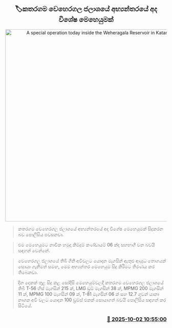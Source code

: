 <p align='center'><b><h2 align='center' title='A special operation today inside the Weheragala Reservoir in Kataragama'>🏷කතරගම වෙහෙරගල ජලාශයේ අභ්‍යන්තරයේ අද විශේෂ මෙහෙයුමක්</h2></b></p>
<p align='center'><img src='https://helakuru.sgp1.cdn.digitaloceanspaces.com/esana/images/lib/weheragala-dem.jpg' width='600' alt='A special operation today inside the Weheragala Reservoir in Kataragama'></p>

> කතරගම වෙහෙරගල ජලාශයේ අභ්‍යන්තරයේ අද විශේෂ මෙහෙයුමක් සිදුකරන බව පොලීසිය පවසනවා.

> එම මෙහෙයුමට නාවික හමුදා කිම්දුම් කණ්ඩායම් 06 ක්ද සහභාගී වන බවයි සඳහන් වෙන්නේ.

> වෙහෙරගල ජලාශයේ තිබී ගිනි අවිවලට යොදන මැගසින් ඇතුළු ආයුධ තොගයක් සොයා ගැනීමත් සමඟ, මෙම අභ්‍යන්තර මෙහෙයුම සිදු කිරිමට තීරණය කර තිබෙනවා.

> දින දෙකක් තුළ සිදු කළ සෝදිසි මෙහෙයුම්වලදී කතරගම වෙහෙරගල ජලාශයේ තිබී T-56 හිස් මැගසින් 215 ක්, LMG ඩ්‍රම් මැගසින් 38 ක්, MPMG 200 මැගසින් 11 ක්, MPMG 100 මැගසින් 09 ක්, T-81 මැගසින් 06 ක් සහ 12.7 ගුවන් යානා නාශක අවි වලට යොදන 100 ඩ්‍රම්ස් එකක් සොයාගත් බවයි පොලිසිය සඳහන් කර සිටියේ.



<h3 align='right'><a href='https://www.helakuru.lk/esana/p/114163/'>📅 2025-10-02 10:55:00</a></h3>
